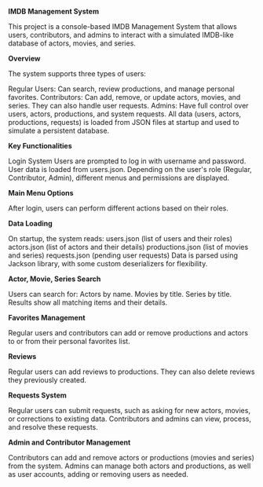 **IMDB Management System**

This project is a console-based IMDB Management System that allows users, contributors, and admins to interact with a simulated IMDB-like database of actors, movies, and series.

**Overview**

The system supports three types of users:

Regular Users: Can search, review productions, and manage personal favorites.
Contributors: Can add, remove, or update actors, movies, and series. They can also handle user requests.
Admins: Have full control over users, actors, productions, and system requests.
All data (users, actors, productions, requests) is loaded from JSON files at startup and used to simulate a persistent database.

**Key Functionalities**

Login System
Users are prompted to log in with username and password.
User data is loaded from users.json.
Depending on the user's role (Regular, Contributor, Admin), different menus and permissions are displayed.

**Main Menu Options**

After login, users can perform different actions based on their roles.

**Data Loading**

On startup, the system reads:
users.json (list of users and their roles)
actors.json (list of actors and their details)
productions.json (list of movies and series)
requests.json (pending user requests)
Data is parsed using Jackson library, with some custom deserializers for flexibility.

**Actor, Movie, Series Search**

Users can search for:
Actors by name.
Movies by title.
Series by title.
Results show all matching items and their details.

**Favorites Management**

Regular users and contributors can add or remove productions and actors to or from their personal favorites list.

**Reviews**

Regular users can add reviews to productions.
They can also delete reviews they previously created.

**Requests System**

Regular users can submit requests, such as asking for new actors, movies, or corrections to existing data.
Contributors and admins can view, process, and resolve these requests.

**Admin and Contributor Management**

Contributors can add and remove actors or productions (movies and series) from the system.
Admins can manage both actors and productions, as well as user accounts, adding or removing users as needed.
